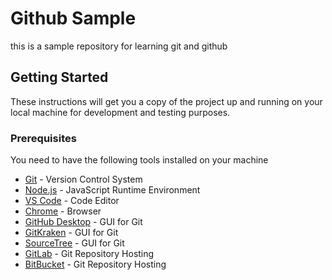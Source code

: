 # Github Sample

this is a sample repository for learning git and github

## Getting Started

These instructions will get you a copy of the project up 
and running on your local machine for development and testing purposes.

### Prerequisites

You need to have the following tools installed on your machine

* [Git](https://git-scm.com/) - Version Control System
* [Node.js](https://nodejs.org/) - JavaScript Runtime Environment
* [VS Code](https://code.visualstudio.com/) - Code Editor
* [Chrome](https://www.google.com/chrome/) - Browser
* [GitHub Desktop](https://desktop.github.com/) - GUI for Git
* [GitKraken](https://www.gitkraken.com/) - GUI for Git
* [SourceTree](https://www.sourcetreeapp.com/) - GUI for Git
* [GitLab](https://gitlab.com/) - Git Repository Hosting
* [BitBucket](https://bitbucket.org/) - Git Repository Hosting